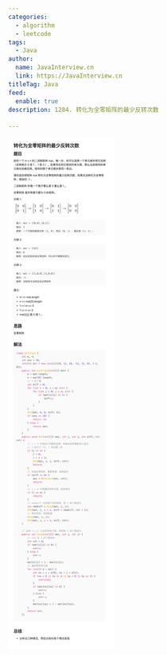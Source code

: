 ```yaml
---
categories:
  - algorithm
  - leetcode
tags:
  - Java
author: 
  name: JavaInterview.cn
  link: https://JavaInterview.cn
titleTag: Java
feed:
  enable: true
description: 1284. 转化为全零矩阵的最少反转次数

---
```

![img_6.png](img_6.png)

